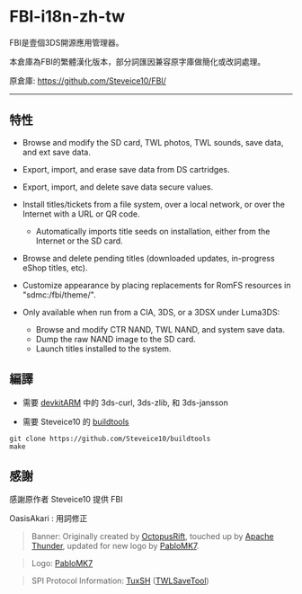 # FBI-i18n-zh-tw

FBI是壹個3DS開源應用管理器。

本倉庫為FBI的繁體漢化版本，部分詞匯因兼容原字庫做簡化或改詞處理。

原倉庫: https://github.com/Steveice10/FBI/

---

## 特性

* Browse and modify the SD card, TWL photos, TWL sounds, save data, and ext save data.
* Export, import, and erase save data from DS cartridges.
* Export, import, and delete save data secure values.
* Install titles/tickets from a file system, over a local network, or over the Internet with a URL or QR code.
  * Automatically imports title seeds on installation, either from the Internet or the SD card.
* Browse and delete pending titles (downloaded updates, in-progress eShop titles, etc).
* Customize appearance by placing replacements for RomFS resources in "sdmc:/fbi/theme/".

* Only available when run from a CIA, 3DS, or a 3DSX under Luma3DS:
  * Browse and modify CTR NAND, TWL NAND, and system save data.
  * Dump the raw NAND image to the SD card.
  * Launch titles installed to the system.

## 編譯

 - 需要 [devkitARM](http://sourceforge.net/projects/devkitpro/files/devkitARM/) 中的 3ds-curl, 3ds-zlib, 和 3ds-jansson

 - 需要 Steveice10 的 [buildtools](https://github.com/Steveice10/buildtools)

```
git clone https://github.com/Steveice10/buildtools
make
```


## 感謝

感謝原作者 Steveice10 提供 FBI

OasisAkari : 用詞修正

>Banner: Originally created by [OctopusRift](http://gbatemp.net/members/octopusrift.356526/), touched up by [Apache Thunder](https://gbatemp.net/members/apache-thunder.105648/), updated for new logo by [PabloMK7](http://gbatemp.net/members/pablomk7.345712/).

>Logo: [PabloMK7](http://gbatemp.net/members/pablomk7.345712/)

>SPI Protocol Information: [TuxSH](https://github.com/TuxSH/) ([TWLSaveTool](https://github.com/TuxSH/TWLSaveTool))

